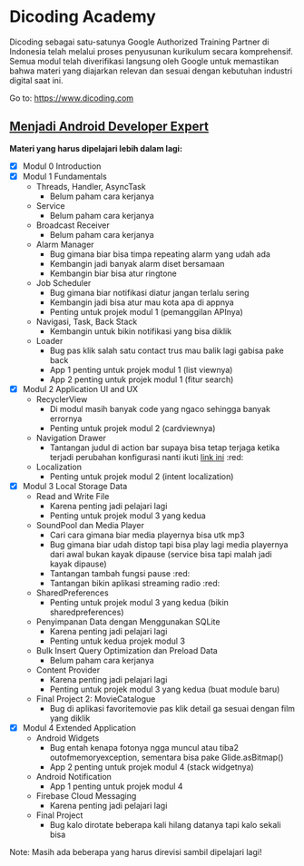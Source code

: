 # Dicoding Academy
Dicoding sebagai satu-satunya Google Authorized Training Partner di Indonesia telah melalui proses penyusunan kurikulum secara komprehensif. Semua modul telah diverifikasi langsung oleh Google untuk memastikan bahwa materi yang diajarkan relevan dan sesuai dengan kebutuhan industri digital saat ini.

Go to: https://www.dicoding.com

## [Menjadi Android Developer Expert](https://www.dicoding.com/academies/14/)

__Materi yang harus dipelajari lebih dalam lagi:__

- [x] Modul 0 Introduction
- [x] Modul 1 Fundamentals
	* Threads, Handler, AsyncTask
		* Belum paham cara kerjanya
	* Service
		* Belum paham cara kerjanya
	* Broadcast Receiver
		* Belum paham cara kerjanya
	* Alarm Manager
		* Bug gimana biar bisa timpa repeating alarm yang udah ada
		* Kembangin jadi banyak alarm diset bersamaan
		* Kembangin biar bisa atur ringtone
	* Job Scheduler
		* Bug gimana biar notifikasi diatur jangan terlalu sering
		* Kembangin jadi bisa atur mau kota apa di appnya
		* Penting untuk projek modul 1 (pemanggilan APInya)
	* Navigasi, Task, Back Stack
		* Kembangin untuk bikin notifikasi yang bisa diklik
	* Loader
		* Bug pas klik salah satu contact trus mau balik lagi gabisa pake back
		* App 1 penting untuk projek modul 1 (list viewnya)
		* App 2 penting untuk projek modul 1 (fitur search)
- [x] Modul 2 Application UI and UX
	* RecyclerView
		* Di modul masih banyak code yang ngaco sehingga banyak errornya
		* Penting untuk projek modul 2 (cardviewnya)
	* Navigation Drawer
		* Tantangan judul di action bar supaya bisa tetap terjaga ketika terjadi perubahan konfigurasi nanti ikuti [link ini](https://github.com/dicodingacademy/a14-made-labs2/tree/master/04.Navigation/MyNavigationDrawer) :red:
	* Localization
		* Penting untuk projek modul 2 (intent localization)
- [x] Modul 3 Local Storage Data
	* Read and Write File
		* Karena penting jadi pelajari lagi
		* Penting untuk projek modul 3 yang kedua
	* SoundPool dan Media Player
		* Cari cara gimana biar media playernya bisa utk mp3
		* Bug gimana biar udah distop tapi bisa play lagi media playernya dari awal bukan kayak dipause (service bisa tapi malah jadi kayak dipause)
		* Tantangan tambah fungsi pause :red:
		* Tantangan bikin aplikasi streaming radio :red:
	* SharedPreferences
		* Penting untuk projek modul 3 yang kedua (bikin sharedpreferences)
	* Penyimpanan Data dengan Menggunakan SQLite
		* Karena penting jadi pelajari lagi
		* Penting untuk kedua projek modul 3
	* Bulk Insert Query Optimization dan Preload Data
		* Belum paham cara kerjanya
	* Content Provider
		* Karena penting jadi pelajari lagi
		* Penting untuk projek modul 3 yang kedua (buat module baru)
	* Final Project 2: MovieCatalogue
		* Bug di aplikasi favoritemovie pas klik detail ga sesuai dengan film yang diklik
- [x] Modul 4 Extended Application
	* Android Widgets
		* Bug entah kenapa fotonya ngga muncul atau tiba2 outofmemoryexception, sementara bisa pake Glide.asBitmap()
		* App 2 penting untuk projek modul 4 (stack widgetnya)
	* Android Notification
		* App 1 penting untuk projek modul 4
	* Firebase Cloud Messaging
		* Karena penting jadi pelajari lagi
	* Final Project
		* Bug kalo dirotate beberapa kali hilang datanya tapi kalo sekali bisa

Note: Masih ada beberapa yang harus direvisi sambil dipelajari lagi!
